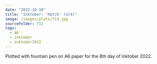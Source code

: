 ```yaml
---
date: "2022-10-10"
title: "Inktober: 'Match' (3/4)"
image: /images/plots/713.jpg
sourceFolder: 711
tags:
  - A6
  - inktober
  - inktober2022
---
```


Plotted with fountain pen on A6 paper for the 8th day of Inktober 2022.
